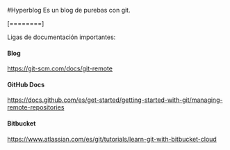 #Hyperblog
Es un blog de purebas con git.


[========]

Ligas de documentación importantes:
#### Blog 

https://git-scm.com/docs/git-remote

#### GitHub Docs

https://docs.github.com/es/get-started/getting-started-with-git/managing-remote-repositories

#### Bitbucket

https://www.atlassian.com/es/git/tutorials/learn-git-with-bitbucket-cloud